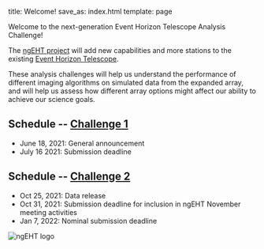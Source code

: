 title: Welcome!
save_as: index.html
template: page

Welcome to the next-generation Event Horizon Telescope Analysis Challenge!

The [ngEHT project](https://www.ngeht.org) will add new capabilities and more stations to the existing
[Event Horizon Telescope](https://eventhorizontelescope.org/).

These analysis challenges will help us understand the performance of
different imaging algorithms on simulated data from the expanded
array, and will help us assess how different array options might
affect our ability to achieve our science goals.

## Schedule -- [Challenge 1]({filename}challenge1.md)

- June 18, 2021: General announcement
- July 16 2021: Submission deadline

## Schedule -- [Challenge 2]({filename}challenge2.md)

- Oct 25, 2021: Data release
- Oct 31, 2021: Submission deadline for inclusion in ngEHT November meeting activities
- Jan 7, 2022: Nominal submission deadline

![ngEHT logo](../static/Semifinal_Logo_White_Symbol.jpeg)
